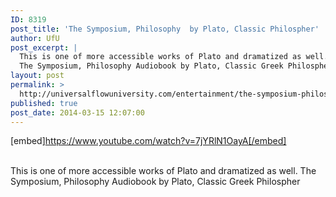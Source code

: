 ```yaml
---
ID: 8319
post_title: 'The Symposium, Philosophy  by Plato, Classic Philospher'
author: UfU
post_excerpt: |
  This is one of more accessible works of Plato and dramatized as well.
  The Symposium, Philosophy Audiobook by Plato, Classic Greek Philospher
layout: post
permalink: >
  http://universalflowuniversity.com/entertainment/the-symposium-philosophy-by-plato-classic-philospher/
published: true
post_date: 2014-03-15 12:07:00
---
```

[embed]https://www.youtube.com/watch?v=7jYRlN1OayA[/embed]</br></br>
<p>This is one of more accessible works of Plato and dramatized as well.
The Symposium, Philosophy Audiobook by Plato, Classic Greek Philospher</p>